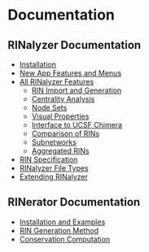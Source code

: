 Documentation
=============


RINalyzer Documentation
-----------------------

*   [Installation](./install.md)
*   [New App Features and Menus](./app_features.md)
*   [All RINalyzer Features](./features.md)
	*   [RIN Import and Generation](./import.md)
	*   [Centrality Analysis](./cent_analysis.md)
	*   [Node Sets](./nodesets.md)
	*   [Visual Properties](./visualprops.md)
	*   [Interface to UCSF Chimera](./structure.md)
	*   [Comparison of RINs](./comparison.md)
	*   [Subnetworks](./subnetwork.md)
	*   [Aggregated RINs](./aggnetwork.md)
*   [RIN Specification](./rins_spec.md)
*   [RINalyzer File Types](./file_types.md)
*   [Extending RINalyzer](./extension.md)

  

RINerator Documentation
-----------------------

*   [Installation and Examples](./install_rinerator.md)
*   [RIN Generation Method](./rindata_gen.md)
*   [Conservation Computation](./cons_scores.md)

  